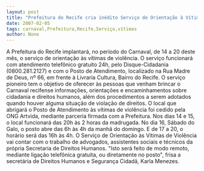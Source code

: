 ```yaml
---
layout: post
title: "Prefeitura do Recife cria inédito Serviço de Orientação à Vítima de Violência no Carnaval"
date: 2007-02-05
tags: carnaval,Prefeitura,Recife,Serviço,vítimas
author: None
---
```

A Prefeitura do Recife implantará, no período do Carnaval, de 14 a 20 deste mês, o serviço de orientação às vítimas de violência. 
O serviço funcionará com atendimento telefônico gratuito 24h, pelo Disque-Cidadania (0800.281.2127) e com o Posto de Atendimento, localizado na Rua Madre de Deus, nº 66, em frente à Livraria Cultura, Bairro do Recife. 
O serviço pioneiro tem o objetivo de oferecer às pessoas que venham brincar o Carnaval recifense informações, orientações e encaminhamentos sobre cidadania e direitos humanos, além dos procedimentos a serem adotados quando houver alguma situação de violação de direitos. 
O local que abrigará o Posto de Atendimento às vítimas de violência foi cedido pela ONG Artvida, mediante parceria firmada com a Prefeitura. 
Nos dias 14 e 15, o local funcionará das 20h às 2 horas da madrugada. No dia 16, Sábado do Galo, o posto abre das 6h às 4h da manhã do domingo. E de 17 a 20, o horário será das 16h às 4h.
O Serviço de Orientação às Vítimas de Violência vai contar com o trabalho de advogados, assistentes sociais e técnicos da própria Secretaria de Direitos Humanos. 
\"Isto será feito de modo remoto, mediante ligação telefônica gratuita, ou diretamente no posto\", frisa a secretária de Direitos Humanos e Segurança Cidadã, Karla Menezes. 